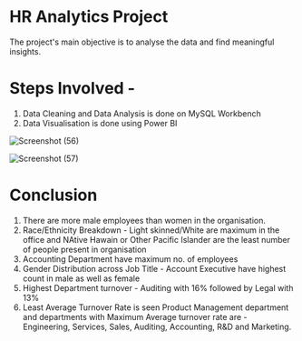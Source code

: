 # HR Analytics Project
The project's main objective is to analyse the data and find meaningful insights.
# Steps Involved - 
1. Data Cleaning and Data Analysis is done on MySQL Workbench 
2. Data Visualisation is done using Power BI

![Screenshot (56)](https://github.com/KAMNA11/SQL_Power_BI_Project/assets/136696822/c0472db2-979a-4aae-89e3-885b7bf9157c)



![Screenshot (57)](https://github.com/KAMNA11/SQL_Power_BI_Project/assets/136696822/8b07fa9e-b9dc-4184-811f-6eb644201c98)


# Conclusion
1. There are more male employees than women in the organisation.
2. Race/Ethnicity Breakdown - Light skinned/White are maximum in the office and NAtive Hawain or Other Pacific Islander are the least number of people present in organisation
3. Accounting Department have maximum no. of employees
4. Gender Distribution across Job Title - Account Executive have highest count in male as well as female
5. Highest Department turnover - Auditing with 16% followed by Legal with 13%
6. Least Average Turnover Rate is seen Product Management department and departments with Maximum Average turnover rate are - Engineering, Services, Sales, Auditing, Accounting, R&D and Marketing. 
